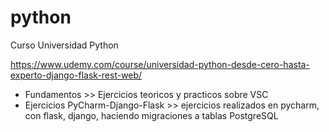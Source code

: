 # python
Curso Universidad Python

https://www.udemy.com/course/universidad-python-desde-cero-hasta-experto-django-flask-rest-web/


- Fundamentos >> Ejercicios teoricos y practicos sobre VSC
- Ejercicios PyCharm-Django-Flask >> ejercicios realizados en pycharm, con flask, django, haciendo migraciones a tablas PostgreSQL
